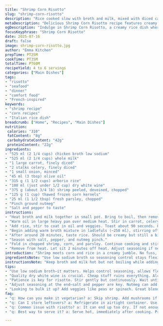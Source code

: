 ```yaml
---
title: "Shrimp Corn Risotto"
slug: "shrimp-corn-risotto"
description: "Rice cooked slow with broth and milk, mixed with diced carrots, celery, and onion. White wine adds acid, shrimp chunks and sweet corn finish it off. Hints of nutmeg and fresh parsley bring aroma. Creamy, yet lightly textured. Serves four to six."
metaDescription: "Delicious Shrimp Corn Risotto recipe features creamy rice with shrimp and corn. A French-inspired dish perfect for family dinners or gatherings."
ogDescription: "Indulge in Shrimp Corn Risotto, a creamy rice dish where shellfish meets sweet corn, ideal for serving a crowd. Comfort food done right."
focusKeyphrase: "Shrimp Corn Risotto"
date: 2025-07-16
draft: false
image: shrimp-corn-risotto.jpg
author: "Emma Kitchen"
prepTime: PT25M
cookTime: PT35M
totalTime: PT60M
recipeYield: 4 to 6 servings
categories: ["Main Dishes"]
tags:
- "risotto"
- "seafood"
- "dinner"
- "comfort food"
- "French-inspired"
keywords:
- "shrimp recipe"
- "corn recipes"
- "Italian rice dish"
breadcrumb: ["Home", "Recipes", "Main Dishes"]
nutrition: 
 calories: "310"
 fatContent: "8g"
 carbohydrateContent: "42g"
 proteinContent: "22g"
ingredients:
- "525 ml (2 1/4 cups) chicken broth low sodium"
- "525 ml (2 1/4 cups) whole milk"
- "1 large carrot, finely diced"
- "2 stalks celery, finely diced"
- "1 small onion, minced"
- "45 ml (3 tbsp) olive oil"
- "315 g (1 1/2 cups) arborio rice"
- "100 ml (just under 1/2 cup) dry white wine"
- "375 g (about 3/4 lb) shrimp peeled, deveined, chopped"
- "125 g (1 cup) thawed frozen corn kernels"
- "25 ml (1 1/2 tbsp) fresh parsley, chopped"
- "Pinch ground nutmeg"
- "Salt and pepper to taste"
instructions:
- "Heat broth and milk together in small pot. Bring to boil, then remove immediately. Keep warm near stove."
- "Warm oil in large heavy pan over medium heat. Stir in carrot, celery, onion. Cook gently till softened, about 6 minutes."
- "Add rice, stir to coat in oil and veggies. Toast about 90 seconds. Pour in white wine. Let it bubble off until almost dry, about 3 minutes."
- "Begin adding warm broth mixture in ladlefuls (~250 ml), stirring often. Wait until liquid nearly absorbed before adding next ladle. Stir frequently, no rushing."
- "After around 20 minutes, taste rice. Should be creamy but still a bit firm center (al dente)."
- "Season with salt, pepper, and nutmeg pinch."
- "Fold in chopped shrimp, corn, and parsley. Continue cooking and stirring for another 3 minutes or until shrimp are pink and cooked through."
- "Remove from heat. Let sit 2 minutes off heat. Adjust seasoning if needed. Serve immediately."
introduction: "Shrimp meets corn and rice in a creamy jumble. No fuss, no fancy tricks. Milk and broth cook together, slow and steady heat draws out starchy richness. Tiny diced carrot and celery lend sweet crunch beneath the creamy. Dry white wine cuts through, drying up fast in the pan. Shrimp go in last, just enough to turn pink, tender but intact. Fresh parsley chopped for a little green brightness. Nutmeg pinch? Optional but there, lurking in the background. Throw it all together for a warm, thick, rice dish with shellfish bite. Rustic, but refined enough for company. Feeds four to six hungry mouths. Timing tight but flexible."
ingredientsNote: "Use low sodium broth so seasoning control stays flexible during cooking. Whole milk preferred for creaminess but skim can work at cost of richness. Dice carrot and celery uniformly so they cook evenly in initial saute. Minced onion softens quickly and blends well—avoid large pieces. Arborio essential for risotto consistency; other rice types won’t absorb or release starch correctly. Dry white wine must be quality pour—cheap vinegar-like bottles will sour flavors. Shrimp peeled and deveined, chopped coarsely or left whole for bite. Frozen corn works fine if thawed, fresh corn if in season preferred for sweetness and texture. Parsley fresh, finely chopped to distribute flavor evenly. Nutmeg optional but adds subtle warmth, don’t overdo or overpower."
instructionsNote: "Keep broth and milk hot but not boiling while adding to rice slowly. Stir often but gently, scraping bottom to avoid sticking. Add ladlefuls only when mostly absorbed, patience key for creamy texture. Toast rice in oil and wine step intensifies flavor before broth infusion. White wine must evaporate mostly—raw alcohol ruins dish. Incorporate shrimp and corn at end, cooking just until shrimp turn opaque for best texture. Nutmeg sprinkled after salt and pepper avoids clumping or bitterness. Let risotto rest briefly after cooking for flavors to meld and final thickening. Serve hot immediately; risotto doesn’t hold well reheated, so timing critical to serve right after completion."
tips:
- "Use low sodium broth—it matters. Helps control seasoning, allows flexibility. Whole milk is best for creaminess. Skim milk? It'll work but cost richness. Dice carrot and celery evenly; they need to cook together. Onion? Minced. Avoid large chunks. Arborio rice is essential. No substitutes. Other rice types won't absorb or release starch properly."
- "Quality dry white wine is crucial. Cheap stuff ruins everything. Alcohol must evaporate almost fully. Remember? Bad wine flavors. Add shrimp and corn at end. Cook just until shrimp is opaque and tender. Timing matters here. Sticking to the pot? Stir often. Scrape bottom with each ladleful."
- "Patience is key for risotto. Stir gently but continuously. Wait until each ladle is mostly absorbed before adding more broth. This isn’t speedy cooking. For texture, letting it rest briefly after cooking allows flavors to meld. Risotto won't hold? Serve immediately for the best experience."
- "Adjust seasoning at the end—salt and pepper are key. Nutmeg can add warmth. Use just a pinch, though. Too much ruins everything. A little fresh parsley gives a nice touch. It's all about balance. Frozen corn is fine but fresh? Always better if in season. Texture and flavor."
- "Looking to bulk it up? Add veggies like peas or spinach. Great blend with shrimp. This dish? Versatile. Doesn’t have to be just shrimp and corn. Explore flavors—add herbs if desired. Stick to some basic rules but experiment. Risks can lead to great discoveries."
faq:
- "q: How can you make it vegetarian? a: Skip shrimp. Add mushrooms if you want umami. Use vegetable broth instead of chicken broth. Flavor will change. No meat, but still rich and comforting."
- "q: Can I store leftovers? a: Refrigerate in airtight container. Use within 1-2 days. Risotto doesn’t reheat well though. Texture changes, becomes thick. Consider reheating on low heat with extra broth. Helps loosen mixture."
- "q: Common issue with risotto? a: It can end up too dry. If not enough broth added slowly, rice won't cook properly. Should be creamy. Check if still undercooked or just needs more broth."
- "q: Best way to serve it? a: Serve hot, immediately after cooking. Presentation? Simple. Fresh parsley on top looks nice. Parmesan cheese? Sprinkle if you like. Enhances the dish, adds richness."

---
```

